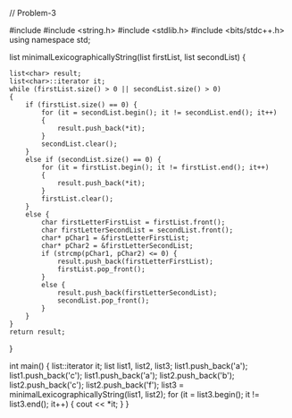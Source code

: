 // Problem-3

#include <iostream>
#include <string.h>
#include <stdlib.h>
#include <bits/stdc++.h>
using namespace std;

list<char> minimalLexicographicallyString(list<char> firstList, list<char> secondList) {

    list<char> result;
    list<char>::iterator it;
    while (firstList.size() > 0 || secondList.size() > 0)
    {
        if (firstList.size() == 0) {
            for (it = secondList.begin(); it != secondList.end(); it++)
            {
                result.push_back(*it);
            }
            secondList.clear();
        }
        else if (secondList.size() == 0) {
            for (it = firstList.begin(); it != firstList.end(); it++)
            {
                result.push_back(*it);
            }
            firstList.clear();
        }
        else {
            char firstLetterFirstList = firstList.front();
            char firstLetterSecondList = secondList.front();
            char* pChar1 = &firstLetterFirstList;
            char* pChar2 = &firstLetterSecondList;
            if (strcmp(pChar1, pChar2) <= 0) {
                result.push_back(firstLetterFirstList);
                firstList.pop_front();
            }
            else {
                result.push_back(firstLetterSecondList);
                secondList.pop_front();
            }
        }
    }
    return result;
}

int main()
{
    list<char>::iterator it;
    list<char> list1, list2, list3;
    list1.push_back('a');
    list1.push_back('c');
    list1.push_back('a');
    list2.push_back('b');
    list2.push_back('c');
    list2.push_back('f');
    list3 = minimalLexicographicallyString(list1, list2);
    for (it = list3.begin(); it != list3.end(); it++)
    {
        cout << *it;
    }
}
